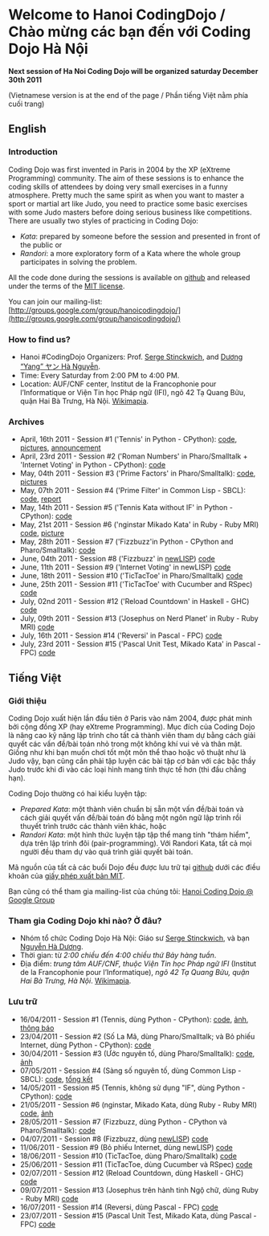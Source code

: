 # Welcome to Hanoi CodingDojo / Chào mừng các bạn đến với Coding Dojo Hà Nội


**Next session of Ha Noi Coding Dojo will be organized saturday December 30th 2011**

(Vietnamese version is at the end of the page / Phần tiếng Việt nằm phía cuối
trang)

## English

### Introduction

Coding Dojo was first invented in Paris in 2004 by the XP (eXtreme
Programming) community.  The aim of these sessions is to enhance the coding
skills of attendees by doing very small exercises in a funny atmosphere.
Pretty much the same spirit as when you want to master a sport or martial art
like Judo, you need to practice some basic exercises with some Judo masters
before doing serious business like competitions.  There are usually two styles
of practicing in Coding Dojo:

* *Kata*: prepared by someone before the session and presented in front of the
  public or
* *Randori*: a more exploratory form of a Kata where the whole group
  participates in solving the problem.

All the code done during the sessions is available on
[github](http://www.github.com/) and released under the terms of the
[MIT license](http://www.opensource.org/licenses/mit-license.php).

You can join our mailing-list:
[http://groups.google.com/group/hanoicodingdojo/](http://groups.google.com/group/hanoicodingdojo/)

### How to find us?

 * Hanoi #CodingDojo Organizers:
   Prof. [Serge Stinckwich](http://www.doesnotunderstand.org/), and
   [Dương “Yang” ヤン Hà Nguyễn](http://cmpitg.wordpress.com).
 * Time: Every Saturday from 2:00 PM to 4:00 PM.
 * Location: AUF/CNF center, Institut de la Francophonie pour
   l’Informatique or Viện Tin học Pháp ngữ (IFI), ngõ 42 Tạ Quang Bửu,
   quận Hai Bà Trưng, Hà
   Nội. [Wikimapia](http://wikimapia.org/131037/vi/Vi%E1%BB%87n-Tin-h%E1%BB%8Dc-Ph%C3%A1p-ng%E1%BB%AF-H%C3%A0-N%E1%BB%99i-IFI).

### Archives

* April, 16th 2011 - Session #1 ('Tennis' in Python - CPython):
  [code](https://github.com/HaNoiCodingDojo/HNCDSession1),
  [pictures](http://www.flickr.com/photos/sergestinckwich/sets/72157626521205638/),
  [announcement](http://blog.hanoilug.org/?p=123)
* April, 23rd 2011 - Session #2 ('Roman Numbers' in Pharo/Smalltalk + 'Internet Voting'
  in Python - CPython): [code](https://github.com/HaNoiCodingDojo/HNCDSession2)
* May, 04th 2011 - Session #3 ('Prime Factors' in Pharo/Smalltalk):
  [code](https://github.com/HaNoiCodingDojo/HNCDSession3),
  [pictures](http://www.flickr.com/photos/vuhung/sets/72157626622094652/)
* May, 07th 2011 - Session #4 ('Prime Filter' in Common Lisp - SBCL):
  [code](https://github.com/HaNoiCodingDojo/HNCDSession4),
  [report](http://blog.hanoilug.org/?p=124)
* May, 14th 2011 - Session #5 ('Tennis Kata without IF' in Python - CPython):
  [code](https://github.com/HaNoiCodingDojo/HNCDSession5)
* May, 21st 2011 - Session #6 ('nginstar Mikado Kata' in Ruby - Ruby MRI)
  [code](https://github.com/HaNoiCodingDojo/HNCDSession6),
  [picture](http://www.flickr.com/photos/sergestinckwich/5753566224/)
* May, 28th 2011 - Session #7 ('Fizzbuzz'in Python - CPython and Pharo/Smalltalk):
  [code](https://github.com/HaNoiCodingDojo/HNCDSession7)
* June, 04th 2011 - Session #8 ('Fizzbuzz' in
  [newLISP](http://www.newlisp.org/))
  [code](https://github.com/HaNoiCodingDojo/HNCDSession8)
* June, 11th 2011 - Session #9 ('Internet Voting' in newLISP)
  [code](https://github.com/HaNoiCodingDojo/HNCDSession9)
* June, 18th 2011 - Session #10 ('TicTacToe' in Pharo/Smalltalk)
  [code](https://github.com/HaNoiCodingDojo/HNCDSession10)
* June, 25th 2011 - Session #11 ('TicTacToe' with Cucumber and RSpec)
  [code](https://github.com/HaNoiCodingDojo/HNCDSession11)
* July, 02nd 2011 - Session #12 ('Reload Countdown' in Haskell - GHC)
  [code](https://github.com/HaNoiCodingDojo/HNCDSession12)
* July, 09th 2011 - Session #13 ('Josephus on Nerd Planet' in Ruby - Ruby MRI)
  [code](https://github.com/HaNoiCodingDojo/HNCDSession13)
* July, 16th 2011 - Session #14 ('Reversi' in Pascal - FPC)
  [code](https://github.com/HaNoiCodingDojo/HNCDSession14)
* July, 23rd 2011 - Session #15 ('Pascal Unit Test, Mikado Kata' in Pascal -
  FPC) [code](https://github.com/HaNoiCodingDojo/HNCDSession15)

## Tiếng Việt

### Giới thiệu

Coding Dojo xuất hiện lần đầu tiên ở Paris vào năm 2004, được phát minh bởi
cộng đồng XP (hay eXtreme Programming).  Mục đích của Coding Dojo là nâng cao
kỹ năng lập trình cho tất cả thành viên tham dự bằng cách giải quyết các vấn
đề/bài toán nhỏ trong một không khí vui vẻ và thân mật.  Giống như khi bạn
muốn chơi tốt một môn thể thao hoặc võ thuật như là Judo vậy, bạn cũng cần
phải tập luyện các bài tập cơ bản với các bậc thầy Judo trước khi đi vào các
loại hình mang tính thực tế hơn (thi đấu chẳng hạn).

Coding Dojo thường có hai kiểu luyện tập:

* *Prepared Kata*: một thành viên chuẩn bị sẵn một vấn đề/bài toán và cách
  giải quyết vấn đề/bài toán đó bằng một ngôn ngữ lập trình rồi thuyết trình
  trước các thành viên khác, hoặc
* *Randori Kata*: một hình thức luyện tập tập thể mang tính "thám hiểm", dựa
  trên lập trình đôi (pair-programming).  Với Randori Kata, tất cả mọi người
  đều tham dự vào quá trình giải quyết bài toán.

Mã nguồn của tất cả các buổi Dojo đều được lưu trữ tại
[github](http://www.github.com/) dưới các điều khoản của
[giấy phép xuất bản MIT](http://www.opensource.org/licenses/mit-license.php).

Bạn cũng có thể tham gia mailing-list của chúng tôi:
[Hanoi Coding Dojo @ Google Group](http://groups.google.com/group/hanoicodingdojo/)

### Tham gia Coding Dojo khi nào?  Ở đâu?

 * Nhóm tổ chức Coding Dojo Hà Nội: Giáo sư
   [Serge Stinckwich](http://www.doesnotunderstand.org/), và bạn
   [Nguyễn Hà Dương](http://cmpitg.wordpress.com).
 * Thời gian: từ *2:00 chiều đến 4:00 chiều thứ Bảy hàng tuần*.
 * Địa điểm: *trung tâm AUF/CNF, thuộc Viện Tin học Pháp ngữ IFI* (Institut de
   la Francophonie pour l’Informatique), *ngõ 42 Tạ Quang Bửu, quận Hai Bà
   Trưng, Hà
   Nội*. [Wikimapia](http://wikimapia.org/131037/vi/Vi%E1%BB%87n-Tin-h%E1%BB%8Dc-Ph%C3%A1p-ng%E1%BB%AF-H%C3%A0-N%E1%BB%99i-IFI).

### Lưu trữ

* 16/04/2011 - Session #1 (Tennis, dùng Python - CPython):
  [code](https://github.com/HaNoiCodingDojo/HNCDSession1),
  [ảnh](http://www.flickr.com/photos/sergestinckwich/sets/72157626521205638/),
  [thông báo](http://blog.hanoilug.org/?p=123)
* 23/04/2011 - Session #2 (Số La Mã, dùng Pharo/Smalltalk; và Bỏ phiếu
  Internet, dùng Python - CPython):
  [code](https://github.com/HaNoiCodingDojo/HNCDSession2)
* 30/04/2011 - Session #3 (Ước nguyên tố, dùng Pharo/Smalltalk):
  [code](https://github.com/HaNoiCodingDojo/HNCDSession3),
  [ảnh](http://www.flickr.com/photos/vuhung/sets/72157626622094652/)
* 07/05/2011 - Session #4 (Sàng số nguyên tố, dùng Common Lisp - SBCL):
  [code](https://github.com/HaNoiCodingDojo/HNCDSession4),
  [tổng kết](http://blog.hanoilug.org/?p=124)
* 14/05/2011 - Session #5 (Tennis, không sử dụng "IF", dùng Python - CPython):
  [code](https://github.com/HaNoiCodingDojo/HNCDSession5)
* 21/05/2011 - Session #6 (nginstar, Mikado Kata, dùng Ruby - Ruby MRI)
  [code](https://github.com/HaNoiCodingDojo/HNCDSession6),
  [ảnh](http://www.flickr.com/photos/sergestinckwich/5753566224/)
* 28/05/2011 - Session #7 (Fizzbuzz, dùng Python - CPython và
  Pharo/Smalltalk): [code](https://github.com/HaNoiCodingDojo/HNCDSession7)
* 04/07/2011 - Session #8 (Fizzbuzz, dùng
  [newLISP](http://www.newlisp.org/))
  [code](https://github.com/HaNoiCodingDojo/HNCDSession8)
* 11/06/2011 - Session #9 (Bỏ phiếu Internet, dùng newLISP)
  [code](https://github.com/HaNoiCodingDojo/HNCDSession9)
* 18/06/2011 - Session #10 (TicTacToe, dùng Pharo/Smalltalk)
  [code](https://github.com/HaNoiCodingDojo/HNCDSession10)
* 25/06/2011 - Session #11 (TicTacToe, dùng Cucumber và RSpec)
  [code](https://github.com/HaNoiCodingDojo/HNCDSession11)
* 02/07/2011 - Session #12 (Reload Countdown, dùng Haskell - GHC)
  [code](https://github.com/HaNoiCodingDojo/HNCDSession12)
* 09/07/2011 - Session #13 (Josephus trên hành tinh Ngộ chữ, dùng Ruby - Ruby
  MRI) [code](https://github.com/HaNoiCodingDojo/HNCDSession13)
* 16/07/2011 - Session #14 (Reversi, dùng Pascal - FPC)
  [code](https://github.com/HaNoiCodingDojo/HNCDSession14)
* 23/07/2011 - Session #15 (Pascal Unit Test, Mikado Kata, dùng Pascal - FPC)
  [code](https://github.com/HaNoiCodingDojo/HNCDSession15)